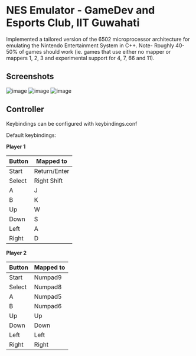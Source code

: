 NES Emulator - GameDev and Esports Club, IIT Guwahati
=============

Implemented a tailored version of the 6502 microprocessor architecture for emulating the Nintendo Entertainment System in C++.
Note- Roughly 40-50% of games should work (ie. games that use either no mapper or mappers 1, 2, 3 and experimental support for 4, 7, 66 and 11).


Screenshots
------------------------

![image](https://user-images.githubusercontent.com/63869921/189893910-baa6938a-d460-4c5f-8616-89cd0d87feaf.png)
![image](https://user-images.githubusercontent.com/63869921/189893939-c2c32cbb-06e3-4f79-9710-abc3405f8b72.png)
![image](https://user-images.githubusercontent.com/63869921/189893976-a264c2e7-3666-44fa-a733-ddc72565aa1a.png)

Controller
-----------------

Keybindings can be configured with keybindings.conf


Default keybindings:

**Player 1**

 Button        | Mapped to
 --------------|-------------
 Start         | Return/Enter
 Select        | Right Shift
 A             | J
 B             | K
 Up            | W
 Down          | S
 Left          | A
 Right         | D


**Player 2**

 Button        | Mapped to
 --------------|-------------
 Start         | Numpad9
 Select        | Numpad8
 A             | Numpad5
 B             | Numpad6
 Up            | Up
 Down          | Down
 Left          | Left
 Right         | Right
